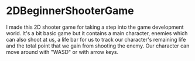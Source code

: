 # 2DBeginnerShooterGame
I made this 2D shooter game for taking a step into the game development world. It's a bit basic game but it contains a main character, enemies which can also shoot at us, a life bar for us to track our character's remaining life and the total point that we gain from shooting the enemy. Our character can move around with "WASD" or with arrow keys.
